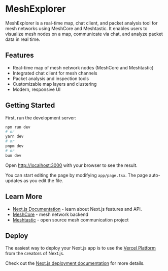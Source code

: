# MeshExplorer

MeshExplorer is a real-time map, chat client, and packet analysis tool for mesh networks using MeshCore and Meshtastic. It enables users to visualize mesh nodes on a map, communicate via chat, and analyze packet data in real time.

## Features
- Real-time map of mesh network nodes (MeshCore and Meshtastic)
- Integrated chat client for mesh channels
- Packet analysis and inspection tools
- Customizable map layers and clustering
- Modern, responsive UI

## Getting Started

First, run the development server:

```bash
npm run dev
# or
yarn dev
# or
pnpm dev
# or
bun dev
```

Open [http://localhost:3000](http://localhost:3000) with your browser to see the result.

You can start editing the page by modifying `app/page.tsx`. The page auto-updates as you edit the file.

## Learn More

- [Next.js Documentation](https://nextjs.org/docs) - learn about Next.js features and API.
- [MeshCore](https://github.com/your-org/meshcore) - mesh network backend
- [Meshtastic](https://meshtastic.org/) - open source mesh communication project

## Deploy

The easiest way to deploy your Next.js app is to use the [Vercel Platform](https://vercel.com/new?utm_medium=default-template&filter=next.js&utm_source=create-next-app&utm_campaign=create-next-app-readme) from the creators of Next.js.

Check out the [Next.js deployment documentation](https://nextjs.org/docs/app/building-your-application/deploying) for more details.
